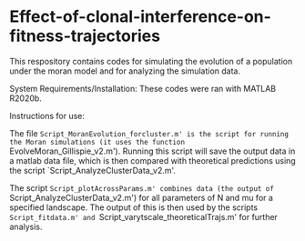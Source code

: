 # Effect-of-clonal-interference-on-fitness-trajectories

This respository contains codes for simulating the evolution of a population under the moran model and for analyzing the simulation data.

System Requirements/Installation:
These codes were ran with MATLAB R2020b.

Instructions for use:

The file `Script_MoranEvolution_forcluster.m' is the script for running the Moran simulations (it uses the function `EvolveMoran_Gillispie_v2.m'). Running this script will save the output data in a matlab data file, which is then compared with theoretical predictions using the script `Script_AnalyzeClusterData_v2.m'.

The script `Script_plotAcrossParams.m' combines data (the output of `Script_AnalyzeClusterData_v2.m') for all parameters of N and mu for a specified landscape.
The output of this is then used by the scripts `Script_fitdata.m' and `Script_varytscale_theoreticalTrajs.m' for further analysis.
